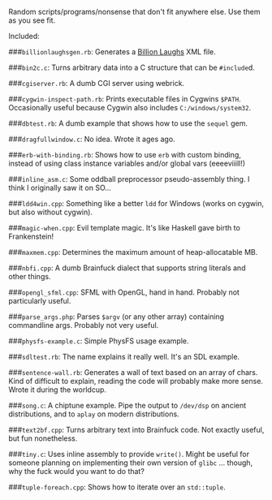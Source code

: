 
Random scripts/programs/nonsense that don't fit anywhere else. Use them as you see fit.

Included:

###`billionlaughsgen.rb`:
  Generates a [Billion Laughs](http://en.wikipedia.org/wiki/Billion_laughs) XML file.


###`bin2c.c`:
  Turns arbitrary data into a C structure that can be `#include`d.


###`cgiserver.rb`:
  A dumb CGI server using webrick.


###`cygwin-inspect-path.rb`:
  Prints executable files in Cygwins `$PATH`. Occasionally useful because Cygwin also includes `C:/windows/system32`.


###`dbtest.rb`:
  A dumb example that shows how to use the `sequel` gem.
    
###`dragfullwindow.c`:
  No idea. Wrote it ages ago.

###`erb-with-binding.rb`:
  Shows how to use `erb` with custom binding, instead of using class instance variables and/or global vars (eeeeviiill!)

###`inline_asm.c`:
  Some oddball preprocessor pseudo-assembly thing. I think I originally saw it on SO...

###`ldd4win.cpp`:
  Something like a better `ldd` for Windows (works on cygwin, but also without cygwin).

###`magic-when.cpp`:
  Evil template magic. It's like Haskell gave birth to Frankenstein!

###`maxmem.cpp`:
  Determines the maximum amount of heap-allocatable MB.

###`nbfi.cpp`:
  A dumb Brainfuck dialect that supports string literals and other things.

###`opengl_sfml.cpp`:
  SFML with OpenGL, hand in hand. Probably not particularly useful.

###`parse_args.php`:
  Parses `$argv` (or any other array) containing commandline args. Probably not very useful.

###`physfs-example.c`:
  Simple PhysFS usage example.

###`sdltest.rb`:
  The name explains it really well. It's an SDL example. 

###`sentence-wall.rb`:
  Generates a wall of text based on an array of chars. Kind of difficult to explain, reading the code will probably make more sense.<br />
  Wrote it during the worldcup.

###`song.c`:
  A chiptune example. Pipe the output to `/dev/dsp` on ancient distributions, and to `aplay` on modern distributions.

###`text2bf.cpp`:
  Turns arbitrary text into Brainfuck code. Not exactly useful, but fun nonetheless.

###`tiny.c`:
  Uses inline assembly to provide `write()`. Might be useful for someone planning on implementing their own version of `glibc` ... though, why the fuck would you want to do that?

###`tuple-foreach.cpp`:
  Shows how to iterate over an `std::tuple`.


